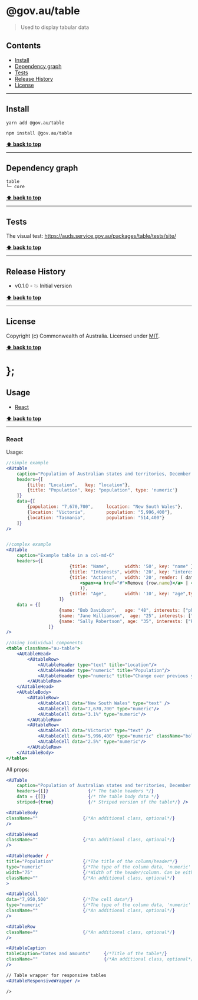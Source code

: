 @gov.au/table
============

> Used to display tabular data


## Contents

* [Install](#install)
* [Dependency graph](#dependency-graph)
* [Tests](#tests)
* [Release History](#release-history)
* [License](#license)


----------------------------------------------------------------------------------------------------------------------------------------------------------------


## Install


```shell
yarn add @gov.au/table
```

```shell
npm install @gov.au/table
```


**[⬆ back to top](#contents)**


----------------------------------------------------------------------------------------------------------------------------------------------------------------


## Dependency graph

```shell
table
└─ core
```


**[⬆ back to top](#contents)**


----------------------------------------------------------------------------------------------------------------------------------------------------------------


## Tests

The visual test: https://auds.service.gov.au/packages/table/tests/site/


**[⬆ back to top](#contents)**


----------------------------------------------------------------------------------------------------------------------------------------------------------------


## Release History

* v0.1.0 - 💥 Initial version


**[⬆ back to top](#contents)**


----------------------------------------------------------------------------------------------------------------------------------------------------------------


## License

Copyright (c) Commonwealth of Australia.
Licensed under [MIT](https://raw.githubusercontent.com/govau/design-system-components/packages/core/master/LICENSE).


**[⬆ back to top](#contents)**

# };

## Usage


* [React](#react)


**[⬆ back to top](#contents)**


----------------------------------------------------------------------------------------------------------------------------------------------------------------

### React

Usage:

```jsx
//simple example
<AUtable 
	caption="Population of Australian states and territories, December 2015"
	headers={[
		{title: "Location",   key: "location"},
		{title: "Population", key: "population", type: 'numeric'}
	]}
	data={[
		{population: "7,670,700",     location: "New South Wales"},
		{location: "Victoria",        population: "5,996,400"},
		{location: "Tasmania",        population: "514,400"}
	]}
/>


//complex example
<AUtable
	caption="Example table in a col-md-6"
	headers={[
						{title: "Name",      width: '50', key: "name" },
						{title: "Interests", width: '20', key: "interests", render: ( data, row ) => (<ul> {data.map(( data ) => (<li key={data}>{ data }</li>))}</ul>)},
						{title: "Actions",   width: '20', render: ( data, row ) => (
							<span><a href="#">Remove {row.name}</a> | <a href="#"> Update {row.name}</a></span>
							)},
						{title: "Age",       width: '10', key: "age",type: "numeric"},
					]}
	data = {[
					{name: "Bob Davidson",   age: "48", interests: ["photography", "reading"]},
					{name: "Jane Williamson",  age: "25", interests: ["basketball", "exercise", "hockey"]},
					{name: "Sally Robertson", age: "35", interests: ["Road trips", "Painting"]}
				]}
/>

//Using individual components
<table className="au-table">
	<AUtableHead>
		<AUtableRow>
			<AUtableHeader type="text" title="Location"/>
			<AUtableHeader type="numeric" title="Population"/>
			<AUtableHeader type="numeric" title="Change over previous year %"/>
		</AUtableRow>
	</AUtableHead>
	<AUtableBody>
		<AUtableRow>
			<AUtableCell data="New South Wales" type="text" />
			<AUtableCell data="7,670,700" type="numeric"/>
			<AUtableCell data="3.1%" type="numeric"/>
		</AUtableRow>
		<AUtableRow>
			<AUtableCell data="Victoria" type="text" />
			<AUtableCell data="5,996,400" type="numeric" className="bold-cell" />
			<AUtableCell data="2.5%" type="numeric"/>
		</AUtableRow>
	</AUtableBody>
</table>

```

All props:

```jsx
<AUTable
	caption="Population of Australian states and territories, December 2015"
	headers={[]}               {/* The table headers */}
	data = {[]}                {/* the table body data */}
	striped={true}             {/* Striped version of the table*/} />

<AUtableBody 
className=""                 {/*An additional class, optional*/}
/>

<AUtableHead 
className=""                 {/*An additional class, optional*/}
/>

<AUtableHeader /
title="Population"           {/*The title of the column/header*/}
type="numeric"               {/*The type of the column data, 'numeric' for right align, 'text' for left aligned*/}
width="75"                   {/*Width of the header/column. Can be either 25, 33, 50 or 75*/}
className=""                 {/*An additional class, optional*/}
>

<AUtableCell 
data="7,950,500"             {/*The cell data*/}
type="numeric"               {/*The type of the column data, 'numeric' for right align, 'text' for left aligned*/}
className=""                 {/*An additional class, optional*/}
/>

<AUtableRow 
className=""                 {/*An additional class, optional*/}
/>

<AUtableCaption 
tableCaption="Dates and amounts"     {/*Title of the table*/}
className=""                         {/*An additional class, optional*/}
/>

// Table wrapper for responsive tables
<AUtableResponsiveWrapper /> 

/>
```
